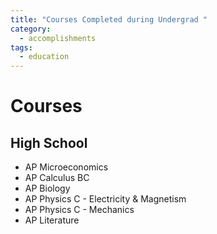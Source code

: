 ```yaml
---
title: "Courses Completed during Undergrad "
category:
  - accomplishments
tags:
  - education
---
```


# Courses

## High School
  * AP Microeconomics
  * AP Calculus BC
  * AP Biology
  * AP Physics C - Electricity & Magnetism  
  * AP Physics C - Mechanics
  * AP Literature
